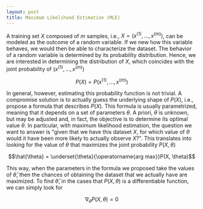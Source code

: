 ```yaml
---
layout: post
title: Maximum Likelihood Estimation (MLE)
---
```


A training set $X$ composed of $m$ samples, i.e., $X = (x^{(1)}, \ldots, x^{(m)})$, can be modeled as the outcome of a random variable. If we new how this variable behaves, we would then be able to characterize the dataset. The behavior of a random variable is determined by its probability distribution. Hence, we are interested in determining the distribution of $X$, which coincides with the joint probability of $(x^{(1)}, \ldots, x^{(m)})$

$$P(X) = P(x^{(1)}, \ldots, x^{(m)})$$

In general, however, estimating this probability function is not trivial. A compromise solution is to actually guess the underlying shape of $P(X)$, i.e., propose a formula that describes $P(X)$. This formula is usually parametrized, meaning that it depends on a set of parameters $\theta$. A priori, $\theta$ is unknown, but may be adjusted and, in fact, the objective is to determine its optimal value $\theta$. In particular, with maximum likelihood estimation, the question we want to answer is "given that we have this dataset $X$, for which value of $\theta$ would it have been more likely to actually observe $X$?".
This translates into looking for the value of $\theta$ that maximizes the joint probability $P(X, \theta)$

$$\hat{\theta} = \underset{\theta}{\operatorname{arg max}}P(X, \theta)$$

This way, when the parameters in the formula we proposed take the values of $\hat{\theta}$, then the chances of obtaining the dataset that we actually have are maximized. To find $\hat{\theta}$, in the cases that $P(X, \theta)$ is a differentiable function, we can simply look for 

$$\nabla_{\theta}P(X, \theta) = 0$$





